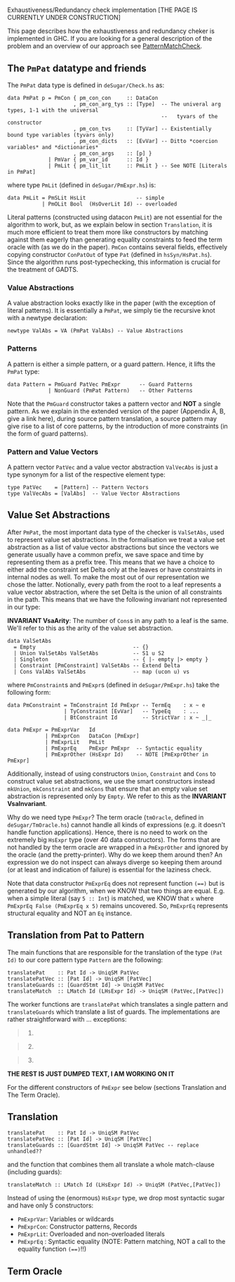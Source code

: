 #
Exhaustiveness/Redundancy check implementation \[THE PAGE IS CURRENTLY UNDER CONSTRUCTION\]



This page describes how the exhaustiveness and redundancy cheker is implemented
in GHC. If you are looking for a general description of the problem and an
overview of our approach see [PatternMatchCheck](pattern-match-check).


## The `PmPat` datatype and friends



The `PmPat` data type is defined in `deSugar/Check.hs` as:


```wiki
data PmPat p = PmCon { pm_con_con     :: DataCon
                     , pm_con_arg_tys :: [Type]  -- The univeral arg types, 1-1 with the universal
                                                 --   tyvars of the constructor
                     , pm_con_tvs     :: [TyVar] -- Existentially bound type variables (tyvars only)
                     , pm_con_dicts   :: [EvVar] -- Ditto *coercion variables* and *dictionaries*
                     , pm_con_args    :: [p] }
             | PmVar { pm_var_id      :: Id }
             | PmLit { pm_lit_lit     :: PmLit } -- See NOTE [Literals in PmPat]
```


where type `PmLit` (defined in `deSugar/PmExpr.hs`) is:


```wiki
data PmLit = PmSLit HsLit                -- simple
           | PmOLit Bool  (HsOverLit Id) -- overloaded
```


Literal patterns (constructed using datacon `PmLit`) are not essential for the
algorithm to work, but, as we explain below in section `Translation`, it is
much more efficient to treat them more like constructors by matching against
them eagerly than generating equality constraints to feed the term oracle with
(as we do in the paper). `PmCon` contains several fields, effectively copying
constructor `ConPatOut` of type `Pat` (defined in `hsSyn/HsPat.hs`). Since the
algorithm runs post-typechecking, this information is crucial for the treatment
of GADTS.


### Value Abstractions



A value abstraction looks exactly like in the paper (with the exception of
literal patterns). It is essentially a `PmPat`, we simply tie the recursive
knot with a newtype declaration:


```wiki
newtype ValAbs = VA (PmPat ValAbs) -- Value Abstractions
```

### Patterns



A pattern is either a simple pattern, or a guard pattern. Hence, it lifts the `PmPat` type:


```wiki
data Pattern = PmGuard PatVec PmExpr      -- Guard Patterns
             | NonGuard (PmPat Pattern)   -- Other Patterns
```


Note that the `PmGuard` constructor takes a pattern vector and **NOT** a single
pattern. As we explain in the extended version of the paper (Appendix A, B,
give a link here), during source pattern translation, a source pattern may give
rise to a list of core patterns, by the introduction of more constraints (in
the form of guard patterns).


### Pattern and Value Vectors



A pattern vector `PatVec` and a value vector abstraction `ValVecAbs` is just a
type synonym for a list of the respective element type:


```wiki
type PatVec    = [Pattern] -- Pattern Vectors
type ValVecAbs = [ValAbs]  -- Value Vector Abstractions
```

## Value Set Abstractions



After `PmPat`, the most important data type of the checker is `ValSetAbs`, used to represent value set
abstractions. In the formalisation we treat a value set abstraction as a list of value vector abstractions
but since the vectors we generate usually have a common prefix, we save space and time by representing
them as a prefix tree. This means that we have a choice to either add the constraint set Delta only at the
leaves or have constraints in internal nodes as well. To make the most out of our representation we chose
the latter. Notionally, every path from the root to a leaf represents a value vector abstraction, where the
set Delta is the union of all constraints in the path. This means that we have the following invariant not
represented in our type:



**INVARIANT VsaArity**: The number of `Cons`s in any path to a leaf is the same. We'll refer to this as the
arity of the value set abstraction.


```wiki
data ValSetAbs
  = Empty                               -- {}
  | Union ValSetAbs ValSetAbs           -- S1 u S2
  | Singleton                           -- { |- empty |> empty }
  | Constraint [PmConstraint] ValSetAbs -- Extend Delta
  | Cons ValAbs ValSetAbs               -- map (ucon u) vs
```


where `PmConstraint`s and `PmExpr`s (defined in `deSugar/PmExpr.hs`) take the following form:


```wiki
data PmConstraint = TmConstraint Id PmExpr -- TermEq    : x ~ e
                  | TyConstraint [EvVar]   -- TypeEq    : ...
                  | BtConstraint Id        -- StrictVar : x ~ _|_

data PmExpr = PmExprVar   Id
            | PmExprCon   DataCon [PmExpr]
            | PmExprLit   PmLit
            | PmExprEq    PmExpr PmExpr  -- Syntactic equality
            | PmExprOther (HsExpr Id)    -- NOTE [PmExprOther in PmExpr]
```


Additionally, instead of using constructors `Union`, `Constraint` and `Cons` to
construct value set abstractions, we use the smart constructors instead
`mkUnion`, `mkConstraint` and `mkCons` that ensure that an empty value set
abstraction is represented only by `Empty`. We refer to this as the
**INVARIANT VsaInvariant**.



Why do we need type `PmExpr`? The term oracle (`tmOracle`, defined in
`deSugar/TmOracle.hs`) cannot handle all kinds of expressions (e.g. it doesn't
handle function applications). Hence, there is no need to work on the extremely
big `HsExpr` type (over 40 data constructors). The forms that are not handled
by the term oracle are wrapped in a `PmExprOther` and ignored by the oracle
(and the pretty-printer). Why do we keep them around then? An expression we do
not inspect can always diverge so keeping them around (or at least and
indication of failure) is essential for the laziness check.



Note that data constructor `PmExprEq` does not represent function `(==)` but is
generated by our algorithm, when we KNOW that two things are equal. E.g. when a
simple literal (say `5 :: Int`) is matched, we KNOW that `x` where
`PmExprEq False (PmExprEq x 5)` remains uncovered. So, `PmExprEq` represents
structural equality and NOT an `Eq` instance.


## Translation from Pat to Pattern



The main functions that are responsible for the translation of the type
`(Pat Id)` to our core pattern type `Pattern` are the following:


```wiki
translatePat    :: Pat Id -> UniqSM PatVec
translatePatVec :: [Pat Id] -> UniqSM [PatVec]
translateGuards :: [GuardStmt Id] -> UniqSM PatVec
translateMatch  :: LMatch Id (LHsExpr Id) -> UniqSM (PatVec,[PatVec])
```


The worker functions are `translatePat` which translates a single pattern and
`translateGuards` which translate a list of guards. The implementations are rather
straightforward with ... exceptions:


>
>
> 1.
>
>

>
>
> 2.
>
>

>
>
> 3.
>
>


**THE REST IS JUST DUMPED TEXT, I AM WORKING ON IT**



For the different constructors of `PmExpr` see below (sections Translation and The Term Oracle).


## Translation


```wiki
translatePat    :: Pat Id -> UniqSM PatVec
translatePatVec :: [Pat Id] -> UniqSM [PatVec]
translateGuards :: [GuardStmt Id] -> UniqSM PatVec -- replace unhandled??
```


and the function that combines them all translate a whole match-clause (including guards):


```wiki
translateMatch :: LMatch Id (LHsExpr Id) -> UniqSM (PatVec,[PatVec])
```


Instead of using the (enormous) `HsExpr` type, we drop most syntactic sugar and have only 5 constructors:


- `PmExprVar`: Variables or wildcards
- `PmExprCon`: Constructor patterns, Records
- `PmExprLit`: Overloaded and non-overloaded literals
- `PmExprEq` : Syntactic equality (NOTE: Pattern matching, NOT a call to the equality function `(==)`!!)

## Term Oracle


